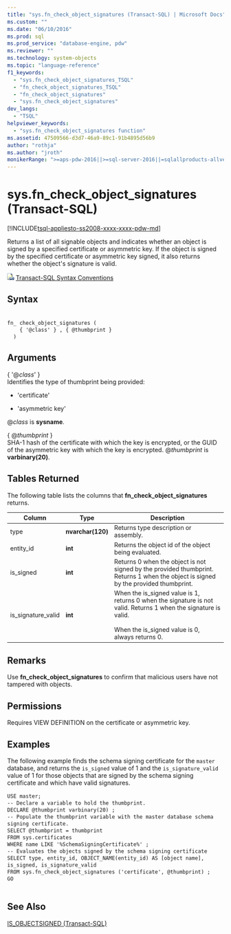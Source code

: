 ```yaml
---
title: "sys.fn_check_object_signatures (Transact-SQL) | Microsoft Docs"
ms.custom: ""
ms.date: "06/10/2016"
ms.prod: sql
ms.prod_service: "database-engine, pdw"
ms.reviewer: ""
ms.technology: system-objects
ms.topic: "language-reference"
f1_keywords: 
  - "sys.fn_check_object_signatures_TSQL"
  - "fn_check_object_signatures_TSQL"
  - "fn_check_object_signatures"
  - "sys.fn_check_object_signatures"
dev_langs: 
  - "TSQL"
helpviewer_keywords: 
  - "sys.fn_check_object_signatures function"
ms.assetid: 47509566-d3d7-46a9-89c1-91b4895d56b9
author: "rothja"
ms.author: "jroth"
monikerRange: ">=aps-pdw-2016||>=sql-server-2016||=sqlallproducts-allversions||>=sql-server-linux-2017||=azuresqldb-mi-current"
---
```

# sys.fn_check_object_signatures (Transact-SQL)
[!INCLUDE[tsql-appliesto-ss2008-xxxx-xxxx-pdw-md](../../includes/tsql-appliesto-ss2008-xxxx-xxxx-pdw-md.md)]

  Returns a list of all signable objects and indicates whether an object is signed by a specified certificate or asymmetric key. If the object is signed by the specified certificate or asymmetric key signed, it also returns whether the object's signature is valid.  
  
  
 ![Topic link icon](../../database-engine/configure-windows/media/topic-link.gif "Topic link icon") [Transact-SQL Syntax Conventions](../../t-sql/language-elements/transact-sql-syntax-conventions-transact-sql.md)  
  
## Syntax  
  
```  
  
fn_ check_object_signatures (   
    { '@class' } , { @thumbprint }   
  )   
```  
  
## Arguments  
 { '\@*class*' }  
 Identifies the type of thumbprint being provided:  
  
-   'certificate'  
  
-   'asymmetric key'  
  
 \@*class* is **sysname**.  
  
 { \@*thumbprint* }  
 SHA-1 hash of the certificate with which the key is encrypted, or the GUID of the asymmetric key with which the key is encrypted. \@*thumbprint* is **varbinary(20)**.  
  
## Tables Returned  
 The following table lists the columns that **fn_check_object_signatures** returns.  
  
|Column|Type|Description|  
|------------|----------|-----------------|  
|type|**nvarchar(120)**|Returns type description or assembly.|  
|entity_id|**int**|Returns the object id of the object being evaluated.|  
|is_signed|**int**|Returns 0 when the object is not signed by the provided thumbprint. Returns 1 when the object is signed by the provided thumbprint.|  
|is_signature_valid|**int**|When the is_signed value is 1, returns 0 when the signature is not valid. Returns 1 when the signature is valid.<br /><br /> When the is_signed value is 0, always returns 0.|  
  
## Remarks  
 Use **fn_check_object_signatures** to confirm that malicious users have not tampered with objects.  
  
## Permissions  
 Requires VIEW DEFINITION on the certificate or asymmetric key.  
  
## Examples  
 The following example finds the schema signing certificate for the `master` database, and returns the `is_signed` value of 1 and the `is_signature_valid` value of 1 for those objects that are signed by the schema signing certificate and which have valid signatures.  
  
```  
USE master;  
-- Declare a variable to hold the thumbprint.  
DECLARE @thumbprint varbinary(20) ;  
-- Populate the thumbprint variable with the master database schema signing certificate.  
SELECT @thumbprint = thumbprint   
FROM sys.certificates   
WHERE name LIKE '%SchemaSigningCertificate%' ;  
-- Evaluates the objects signed by the schema signing certificate  
SELECT type, entity_id, OBJECT_NAME(entity_id) AS [object name], is_signed, is_signature_valid  
FROM sys.fn_check_object_signatures ('certificate', @thumbprint) ;  
GO  
  
```  
  
## See Also  
 [IS_OBJECTSIGNED &#40;Transact-SQL&#41;](../../t-sql/functions/is-objectsigned-transact-sql.md)  
  
  
